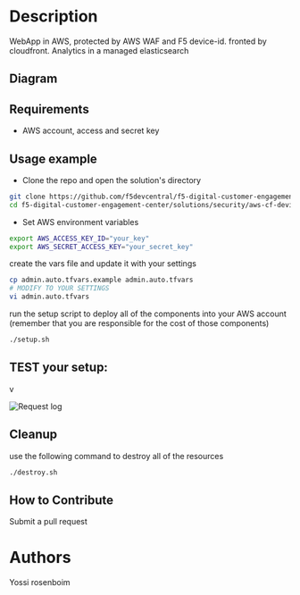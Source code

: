 # Description
WebApp in AWS, protected by AWS WAF and F5 device-id. fronted by cloudfront. 
Analytics in a managed elasticsearch 

## Diagram

## Requirements

- AWS account, access and secret key

## Usage example

- Clone the repo and open the solution's directory
```bash
git clone https://github.com/f5devcentral/f5-digital-customer-engagement-center
cd f5-digital-customer-engagement-center/solutions/security/aws-cf-device-id
```

- Set AWS environment variables
```bash
export AWS_ACCESS_KEY_ID="your_key"
export AWS_SECRET_ACCESS_KEY="your_secret_key"
```

create the vars file and update it with your settings

```bash
cp admin.auto.tfvars.example admin.auto.tfvars
# MODIFY TO YOUR SETTINGS
vi admin.auto.tfvars
```

run the setup script to deploy all of the components into your AWS account (remember that you are responsible for the cost of those components)

```bash
./setup.sh
```


## TEST your setup:

v

![Request log](request_log.png)

## Cleanup
use the following command to destroy all of the resources

```bash
./destroy.sh
```


## How to Contribute

Submit a pull request

# Authors
Yossi rosenboim
